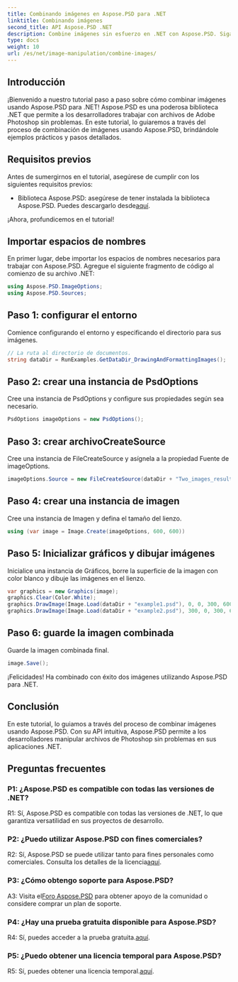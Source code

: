 ```yaml
---
title: Combinando imágenes en Aspose.PSD para .NET
linktitle: Combinando imágenes
second_title: API Aspose.PSD .NET
description: Combine imágenes sin esfuerzo en .NET con Aspose.PSD. Siga nuestro tutorial paso a paso para una manipulación de imágenes perfecta.
type: docs
weight: 10
url: /es/net/image-manipulation/combine-images/
---
```

## Introducción

¡Bienvenido a nuestro tutorial paso a paso sobre cómo combinar imágenes usando Aspose.PSD para .NET! Aspose.PSD es una poderosa biblioteca .NET que permite a los desarrolladores trabajar con archivos de Adobe Photoshop sin problemas. En este tutorial, lo guiaremos a través del proceso de combinación de imágenes usando Aspose.PSD, brindándole ejemplos prácticos y pasos detallados.

## Requisitos previos

Antes de sumergirnos en el tutorial, asegúrese de cumplir con los siguientes requisitos previos:

-  Biblioteca Aspose.PSD: asegúrese de tener instalada la biblioteca Aspose.PSD. Puedes descargarlo desde[aquí](https://releases.aspose.com/psd/net/).

¡Ahora, profundicemos en el tutorial!

## Importar espacios de nombres

En primer lugar, debe importar los espacios de nombres necesarios para trabajar con Aspose.PSD. Agregue el siguiente fragmento de código al comienzo de su archivo .NET:

```csharp
using Aspose.PSD.ImageOptions;
using Aspose.PSD.Sources;
```

## Paso 1: configurar el entorno

Comience configurando el entorno y especificando el directorio para sus imágenes.

```csharp
// La ruta al directorio de documentos.
string dataDir = RunExamples.GetDataDir_DrawingAndFormattingImages();
```

## Paso 2: crear una instancia de PsdOptions

Cree una instancia de PsdOptions y configure sus propiedades según sea necesario.

```csharp
PsdOptions imageOptions = new PsdOptions();
```

## Paso 3: crear archivoCreateSource

Cree una instancia de FileCreateSource y asígnela a la propiedad Fuente de imageOptions.

```csharp
imageOptions.Source = new FileCreateSource(dataDir + "Two_images_result_out.psd", false);
```

## Paso 4: crear una instancia de imagen

Cree una instancia de Imagen y defina el tamaño del lienzo.

```csharp
using (var image = Image.Create(imageOptions, 600, 600))
```

## Paso 5: Inicializar gráficos y dibujar imágenes

Inicialice una instancia de Gráficos, borre la superficie de la imagen con color blanco y dibuje las imágenes en el lienzo.

```csharp
var graphics = new Graphics(image);
graphics.Clear(Color.White);
graphics.DrawImage(Image.Load(dataDir + "example1.psd"), 0, 0, 300, 600);
graphics.DrawImage(Image.Load(dataDir + "example2.psd"), 300, 0, 300, 600);
```

## Paso 6: guarde la imagen combinada

Guarde la imagen combinada final.

```csharp
image.Save();
```

¡Felicidades! Ha combinado con éxito dos imágenes utilizando Aspose.PSD para .NET.

## Conclusión

En este tutorial, lo guiamos a través del proceso de combinar imágenes usando Aspose.PSD. Con su API intuitiva, Aspose.PSD permite a los desarrolladores manipular archivos de Photoshop sin problemas en sus aplicaciones .NET.

## Preguntas frecuentes

### P1: ¿Aspose.PSD es compatible con todas las versiones de .NET?

R1: Sí, Aspose.PSD es compatible con todas las versiones de .NET, lo que garantiza versatilidad en sus proyectos de desarrollo.

### P2: ¿Puedo utilizar Aspose.PSD con fines comerciales?

R2: Sí, Aspose.PSD se puede utilizar tanto para fines personales como comerciales. Consulta los detalles de la licencia[aquí](https://purchase.aspose.com/buy).

### P3: ¿Cómo obtengo soporte para Aspose.PSD?

 A3: Visita el[Foro Aspose.PSD](https://forum.aspose.com/c/psd/34) para obtener apoyo de la comunidad o considere comprar un plan de soporte.

### P4: ¿Hay una prueba gratuita disponible para Aspose.PSD?

 R4: Sí, puedes acceder a la prueba gratuita.[aquí](https://releases.aspose.com/).

### P5: ¿Puedo obtener una licencia temporal para Aspose.PSD?

R5: Sí, puedes obtener una licencia temporal.[aquí](https://purchase.aspose.com/temporary-license/).